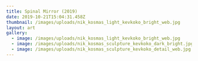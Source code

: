 ```yaml
---
title: Spinal Mirror (2019)
date: 2019-10-21T15:04:31.458Z
thumbnail: /images/uploads/nik_kosmas_light_kevkoko_bright_web.jpg
layout: art
gallery:
  - image: /images/uploads/nik_kosmas_light_kevkoko_bright_web.jpg
  - image: /images/uploads/nik_kosmas_sculpture_kevkoko_dark_bright.jpg
  - image: /images/uploads/nik_kosmas_sculpture_kevkoko_detail_web.jpg
---
```


